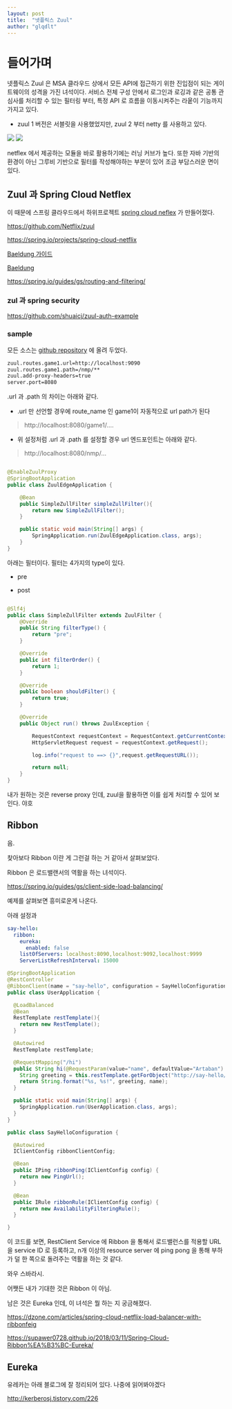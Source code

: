 ```yaml
---
layout: post
title:  "넷플릭스 Zuul"
author: "glqdlt"
---
```


# 들어가며

넷플릭스 Zuul 은 MSA 클라우드 상에서 모든 API에 접근하기 위한 진입점이 되는  게이트웨이의 성격을 가진 녀석이다. 서비스 전체 구성 안에서 로그인과 로깅과 같은 공통 관심사를 처리할 수 있는 필터링 부터, 특정 API 로 흐름을 이동시켜주는 라웉이 기능까지 가지고 있다.

- zuul 1 버전은 서블릿을 사용했었지만, zuul 2 부터 netty 를 사용하고 있다.


<img src="/images/tech/zuul.png"/>
<img src="/images/tech/zuul2.png"/>


netflex 에서 제공하는 모듈을 바로 활용하기에는 러닝 커브가 높다. 또한 자바 기반의 환경이 아닌 그루비 기반으로 필터를 작성해야하는 부분이 있어 조금 부담스러운 면이 있다.

## Zuul 과 Spring Cloud Netflex

이 때문에 스프링 클라우드에서 하위프로젝트 [spring cloud neflex](https://cloud.spring.io/spring-cloud-netflix/multi/multi__router_and_filter_zuul.html)
가 만들어졌다.

https://github.com/Netflix/zuul

https://spring.io/projects/spring-cloud-netflix

[Baeldung 가이드](https://www.baeldung.com/zuul-load-balancing)

[Baeldung ](https://www.baeldung.com/spring-rest-with-zuul-proxy)

https://spring.io/guides/gs/routing-and-filtering/


### zul 과 spring security

https://github.com/shuaicj/zuul-auth-example

### sample

모든 소스는 [github repository](https://github.com/glqdlt/zuul-edge-service.git) 에 올려 두었다.

```xml
zuul.routes.game1.url=http://localhost:9090
zuul.routes.game1.path=/nmp/**
zuul.add-proxy-headers=true
server.port=8080
```

.url 과 .path 의 차이는 아래와 같다.

- .url 만 선언할 경우에 route_name 인 game1이 자동적으로 url path가 된다

> http://localhost:8080/game1/....

- 위 설정처럼 .url 과 .path 를 설정할 경우 url 엔드포인트는 아래와 같다.

> http://localhost:8080/nmp/...

```java

@EnableZuulProxy
@SpringBootApplication
public class ZuulEdgeApplication {

    @Bean
    public SimpleZullFilter simpleZullFilter(){
        return new SimpleZullFilter();
    }

    public static void main(String[] args) {
        SpringApplication.run(ZuulEdgeApplication.class, args);
    }
}

```

아래는 필터이다.
필터는 4가지의 type이 있다.

- pre

- post


```java

@Slf4j
public class SimpleZullFilter extends ZuulFilter {
    @Override
    public String filterType() {
        return "pre";
    }

    @Override
    public int filterOrder() {
        return 1;
    }

    @Override
    public boolean shouldFilter() {
        return true;
    }

    @Override
    public Object run() throws ZuulException {

        RequestContext requestContext = RequestContext.getCurrentContext();
        HttpServletRequest request = requestContext.getRequest();

        log.info("request to ==> {}",request.getRequestURL());

        return null;
    }
}


```
내가 원하는 것은  reverse proxy 인데, zuul을 활용하면 이를 쉽게 처리할 수 있어 보인다. 야호


## Ribbon

음.

찾아보다 Ribbon 이란 게 그런걸 하는 거 같아서 살펴보았다.

Ribbon 은 로드밸랜서의 역활을 하는 녀석이다.



https://spring.io/guides/gs/client-side-load-balancing/

예제를 살펴보면 흥미로운게 나온다.

아래 설정과
```yml
say-hello:
  ribbon:
    eureka:
      enabled: false
    listOfServers: localhost:8090,localhost:9092,localhost:9999
    ServerListRefreshInterval: 15000
```

```java
@SpringBootApplication
@RestController
@RibbonClient(name = "say-hello", configuration = SayHelloConfiguration.class)
public class UserApplication {

  @LoadBalanced
  @Bean
  RestTemplate restTemplate(){
    return new RestTemplate();
  }

  @Autowired
  RestTemplate restTemplate;

  @RequestMapping("/hi")
  public String hi(@RequestParam(value="name", defaultValue="Artaban") String name) {
    String greeting = this.restTemplate.getForObject("http://say-hello/greeting", String.class);
    return String.format("%s, %s!", greeting, name);
  }

  public static void main(String[] args) {
    SpringApplication.run(UserApplication.class, args);
  }
}
```

```java
public class SayHelloConfiguration {

  @Autowired
  IClientConfig ribbonClientConfig;

  @Bean
  public IPing ribbonPing(IClientConfig config) {
    return new PingUrl();
  }

  @Bean
  public IRule ribbonRule(IClientConfig config) {
    return new AvailabilityFilteringRule();
  }

}
```

이 코드를 보면, RestClient Service 에 Ribbon 을 통해서 로드밸런스를 적용할 URL 을 service ID 로 등록하고, n개 이상의 resource server 에 ping pong 을 통해 부하가 덜 한 쪽으로 돌려주는 역활을 하는 것 같다.

와우 스바라시.

어쨋든 내가 기대한 것은 Ribbon 이 아님.

남은 것은 Eureka 인데, 이 녀석은 뭘 하는 지 궁금해졌다.


https://dzone.com/articles/spring-cloud-netflix-load-balancer-with-ribbonfeig

https://supawer0728.github.io/2018/03/11/Spring-Cloud-Ribbon%EA%B3%BC-Eureka/

## Eureka


유레카는 아래 블로그에 잘 정리되어 있다. 나중에 읽어봐야겠다

http://kerberosj.tistory.com/226
